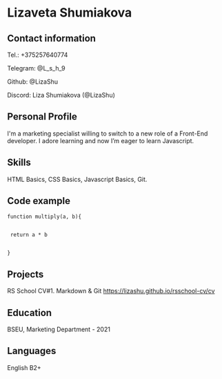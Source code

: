 # Lizaveta Shumiakova


## Contact information 

Tel.: +375257640774

Telegram: @L_s_h_9

Github: @LizaShu

Discord: Liza Shumiakova (@LizaShu)


## Personal Profile

I'm a marketing specialist willing to switch to a new role of a Front-End developer. I adore learning and now I’m eager to learn Javascript.


## Skills

HTML Basics, CSS Basics, Javascript Basics, Git.


## Code example

 

    function multiply(a, b){


     return a * b


    }


## Projects

RS School CV#1. Markdown & Git
https://lizashu.github.io/rsschool-cv/cv


## Education

BSEU, Marketing Department - 2021


## Languages

English B2+
